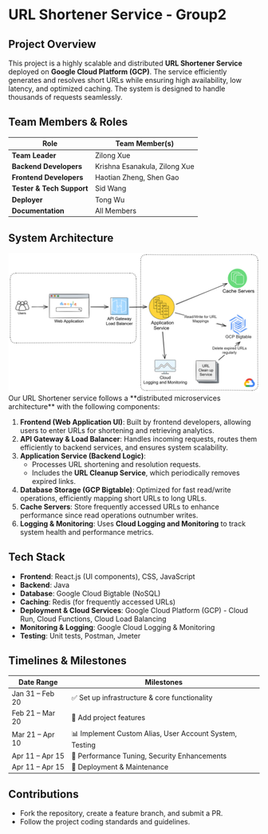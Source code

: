# URL Shortener Service - Group2

## Project Overview
This project is a highly scalable and distributed **URL Shortener Service** deployed on **Google Cloud Platform (GCP)**. The service efficiently generates and resolves short URLs while ensuring high availability, low latency, and optimized caching. The system is designed to handle thousands of requests seamlessly.

## Team Members & Roles
| Role                  | Team Member(s) |
|-----------------------|---------------|
| **Team Leader**      | Zilong Xue |
| **Backend Developers** | Krishna Esanakula, Zilong Xue |
| **Frontend Developers** | Haotian Zheng, Shen Gao |
| **Tester & Tech Support** | Sid Wang |
| **Deployer** | Tong Wu |
| **Documentation** | All Members |

## System Architecture
<img src="architecture.png" alt="System Architecture" width="800">
Our URL Shortener service follows a **distributed microservices architecture** with the following components:

1. **Frontend (Web Application UI)**: Built by frontend developers, allowing users to enter URLs for shortening and retrieving analytics.
2. **API Gateway & Load Balancer**: Handles incoming requests, routes them efficiently to backend services, and ensures system scalability.
3. **Application Service (Backend Logic)**:
   - Processes URL shortening and resolution requests.
   - Includes the **URL Cleanup Service**, which periodically removes expired links.
4. **Database Storage (GCP Bigtable)**: Optimized for fast read/write operations, efficiently mapping short URLs to long URLs.
5. **Cache Servers**: Store frequently accessed URLs to enhance performance since read operations outnumber writes.
6. **Logging & Monitoring**: Uses **Cloud Logging and Monitoring** to track system health and performance metrics.

## Tech Stack
- **Frontend**: React.js (UI components), CSS, JavaScript
- **Backend**: Java
- **Database**: Google Cloud Bigtable (NoSQL)
- **Caching**: Redis (for frequently accessed URLs)
- **Deployment & Cloud Services**: Google Cloud Platform (GCP) - Cloud Run, Cloud Functions, Cloud Load Balancing
- **Monitoring & Logging**: Google Cloud Logging & Monitoring
- **Testing**: Unit tests, Postman, Jmeter

## Timelines & Milestones
| Date Range | Milestones |
|------------|---------------------------------|
| Jan 31 – Feb 20 | ✅ Set up infrastructure & core functionality |
| Feb 21 – Mar 20 | 🔗 Add project features |
| Mar 21 – Apr 10 | 📊 Implement Custom Alias, User Account System, Testing |
| Apr 11 – Apr 15 | 🚀 Performance Tuning, Security Enhancements |
| Apr 11 – Apr 15 | 🏁 Deployment & Maintenance |


## Contributions
- Fork the repository, create a feature branch, and submit a PR.
- Follow the project coding standards and guidelines.

